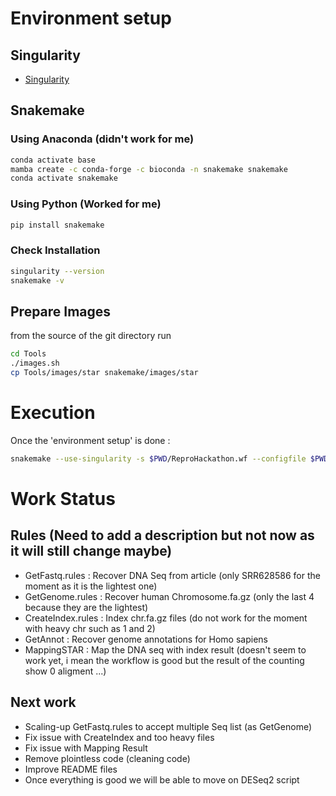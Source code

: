 # Environment setup

## Singularity 
* [Singularity](https://singularity-tutorial.github.io/01-installation/)

## Snakemake

### Using Anaconda (didn't work for me)
```bash
conda activate base
mamba create -c conda-forge -c bioconda -n snakemake snakemake
conda activate snakemake
```
### Using Python (Worked for me)
```bash
pip install snakemake
```

### Check Installation
```bash
singularity --version
snakemake -v  
```
## Prepare Images
from the source of the git directory run
```bash
cd Tools
./images.sh
cp Tools/images/star snakemake/images/star
```

# Execution
Once the 'environment setup' is done :
```bash
snakemake --use-singularity -s $PWD/ReproHackathon.wf --configfile $PWD/configuration.yml -j 1 -k --printshellcmds
```
# Work Status

## Rules (Need to add a description but not now as it will still change maybe)
 * GetFastq.rules : Recover DNA Seq from article (only SRR628586 for the moment as it is the lightest one)
 * GetGenome.rules : Recover human Chromosome.fa.gz (only the last 4 because they are the lightest)
 * CreateIndex.rules : Index chr.fa.gz files (do not work for the moment with heavy chr such as 1 and 2)
 * GetAnnot : Recover genome annotations for Homo sapiens
 * MappingSTAR : Map the DNA seq with index result (doesn't seem to work yet, i mean the workflow is good but the result of the counting show 0 aligment ...)

## Next work
 * Scaling-up GetFastq.rules to accept multiple Seq list (as GetGenome)
 * Fix issue with CreateIndex and too heavy files
 * Fix issue with Mapping Result
 * Remove plointless code (cleaning code)
 * Improve README files
 * Once everything is good we will be able to move on DESeq2 script